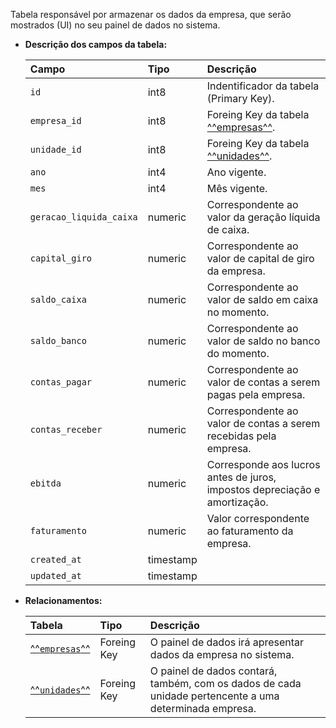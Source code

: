Tabela responsável por armazenar os dados da empresa, que serão mostrados (UI) no seu painel de dados no sistema.

- **Descrição dos campos da tabela:**

  | Campo                   | Tipo      | Descrição                                                                  |
  | :---------------------- | :-------- | :------------------------------------------------------------------------- |
  | `id`                    | int8      | Indentificador da tabela (Primary Key).                                    |
  | `empresa_id`            | int8      | Foreing Key da tabela [^^empresas^^](#empresas).                           |
  | `unidade_id`            | int8      | Foreing Key da tabela [^^unidades^^](#unidades).                           |
  | `ano`                   | int4      | Ano vigente.                                                               |
  | `mes`                   | int4      | Mês vigente.                                                               |
  | `geracao_liquida_caixa` | numeric   | Correspondente ao valor da geração líquida de caixa.                       |
  | `capital_giro`          | numeric   | Correspondente ao valor de capital de giro da empresa.                     |
  | `saldo_caixa`           | numeric   | Correspondente ao valor de saldo em caixa no momento.                      |
  | `saldo_banco`           | numeric   | Correspondente ao valor de saldo no banco do momento.                      |
  | `contas_pagar`          | numeric   | Correspondente ao valor de contas a serem pagas pela empresa.              |
  | `contas_receber`        | numeric   | Correspondente ao valor de contas a serem recebidas pela empresa.          |
  | `ebitda`                | numeric   | Corresponde aos lucros antes de juros, impostos depreciação e amortização. |
  | `faturamento`           | numeric   | Valor correspondente ao faturamento da empresa.                            |
  | `created_at`            | timestamp |                                                                            |
  | `updated_at`            | timestamp |                                                                            |

- **Relacionamentos:**

  | Tabela                      | Tipo        | Descrição                                                                                              |
  | :-------------------------- | :---------- | :----------------------------------------------------------------------------------------------------- |
  | [^^`empresas`^^](#empresas) | Foreing Key | O painel de dados irá apresentar dados da empresa no sistema.                                          |
  | [^^`unidades`^^](#unidades) | Foreing Key | O painel de dados contará, também, com os dados de cada unidade pertencente a uma determinada empresa. |